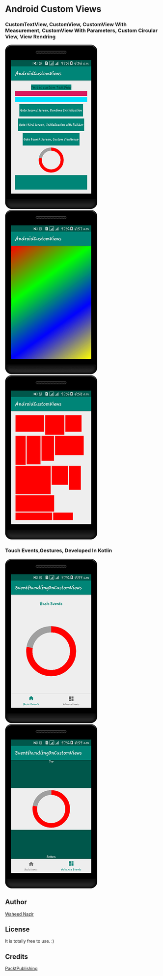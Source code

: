 # Android Custom Views

### CustomTextView, CustomView, CustomView With Measurement, CustomView With Parameters, Custom Circular View, View Rendring
<img src="./screens/01.png" width=“100”/>  <img src="./screens/04.png" width=“100”/>  <img src="./screens/05.png" width=“100”/>

### Touch Events,Gestures, Developed In Kotlin
<img src="./screens/06.png" width=“100”/>  <img src="./screens/07.png" width=“100”/>


## Author
[Waheed Nazir](https://www.linkedin.com/in/waheed-nazir-36521579/ "Waheed Nazir (GreenProLogix)")

## License
It is totally free to use. :)

## Credits
[PacktPublishing](https://www.packtpub.com/application-development/building-android-uis-custom-views) 
